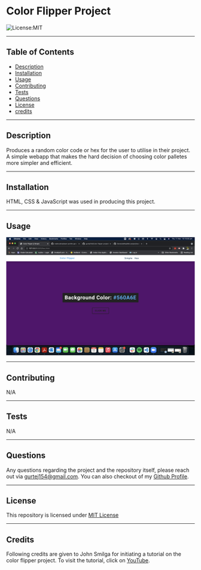 # Color Flipper Project

![License:MIT](https://img.shields.io/badge/MIT-License-yellowgreen)

---

## Table of Contents

- [Description](#description)
- [Installation](#installation)
- [Usage](#usage)
- [Contributing](#contributing)
- [Tests](#tests)
- [Questions](#questions)
- [License](#license)
- [credits](#credits)

---

## Description

Produces a random color code or hex for the user to utilise in their project. A simple webapp that makes the hard decision of choosing color palletes more simpler and efficient.


---

## Installation

HTML, CSS & JavaScript was used in producing this project.

---

## Usage

![color-flipper](/color-flipper.png)

---

## Contributing

N/A

---

## Tests

N/A

---

## Questions

Any questions regarding the project and the repository itself, please reach out via gurtej154@gmail.com. You can also checkout of my [Github Profile](https://github.com/gurtej154).

---

## License

This repository is licensed under [MIT License](LICENSE)

---

## Credits

Following credits are given to John Smilga for initiating a tutorial on the color flipper project. To visit the tutorial, click on [YouTube](https://www.youtube.com/watch?v=3PHXvlpOkf4&t=421s&ab_channel=freeCodeCamp.org).